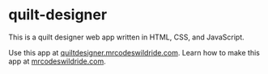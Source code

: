 # quilt-designer

This is a quilt designer web app written in HTML, CSS, and JavaScript.

Use this app at [quiltdesigner.mrcodeswildride.com](https://quiltdesigner.mrcodeswildride.com/).
Learn how to make this app at [mrcodeswildride.com](https://www.mrcodeswildride.com/).